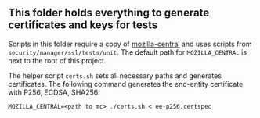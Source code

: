 ## This folder holds everything to generate certificates and keys for tests

Scripts in this folder require a copy of [mozilla-central](https://hg.mozilla.org/mozilla-central/) and uses scripts from `security/manager/ssl/tests/unit`. The default path for `MOZILLA_CENTRAL` is next to the root of this project.

The helper script `certs.sh` sets all necessary paths and generates certificates.
The following command generates the end-entity certificate with P256, ECDSA, SHA256.

    MOZILLA_CENTRAL=<path to mc> ./certs.sh < ee-p256.certspec

